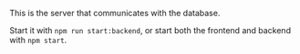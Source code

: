 This is the server that communicates with the database.

Start it with `npm run start:backend`, or start both the frontend and backend with `npm start`.
